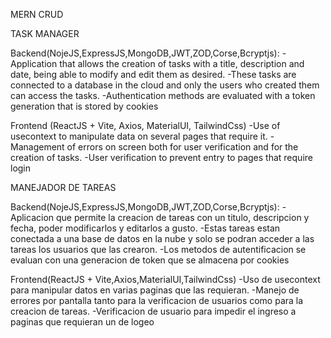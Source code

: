 MERN CRUD

TASK MANAGER

Backend(NojeJS,ExpressJS,MongoDB,JWT,ZOD,Corse,Bcryptjs):
-Application that allows the creation of tasks with a title, description and date, being able to modify and edit them as desired.
-These tasks are connected to a database in the cloud and only the users who created them can access the tasks.
-Authentication methods are evaluated with a token generation that is stored by cookies

Frontend (ReactJS + Vite, Axios, MaterialUI, TailwindCss)
-Use of usecontext to manipulate data on several pages that require it.
-Management of errors on screen both for user verification and for the creation of tasks.
-User verification to prevent entry to pages that require login



MANEJADOR DE TAREAS

Backend(NojeJS,ExpressJS,MongoDB,JWT,ZOD,Corse,Bcryptjs):
-Aplicacion que permite la creacion de tareas con un titulo, descripcion y fecha, poder modificarlos y editarlos a gusto.
-Estas tareas estan conectada a una base de datos en la nube y solo se podran acceder a las tareas los usuarios que las crearon.
-Los metodos de autentificacion se evaluan con una generacion de token que se almacena por cookies

Frontend(ReactJS + Vite,Axios,MaterialUI,TailwindCss)
-Uso de usecontext para manipular datos en varias paginas que las requieran.
-Manejo de errores por pantalla tanto para la verificacion de usuarios como para la creacion de tareas.
-Verificacion de usuario para impedir el ingreso a paginas que requieran un de logeo
